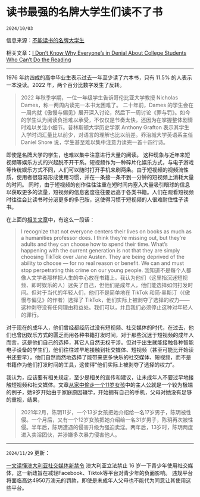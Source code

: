 # 读书最强的名牌大学生们读不了书

``2024/10/03``

信息来源：[不能读书的名牌大学生](https://www.solidot.org/story?sid=79397)

相关文章：[I Don’t Know Why Everyone’s in Denial About College Students Who Can’t Do the Reading](https://slate.com/human-interest/2024/02/literacy-crisis-reading-comprehension-college.html)

- - -

1976 年约四成的高中毕业生表示过去一年至少读了六本书，只有 11.5% 的人表示一本没读。2022 年，两个百分比数字发生了反转。

> 2022 年秋季学期，一位一年级学生告诉哥伦比亚大学教授 Nicholas Dames，称一两周内读完一本书太困难了。
> 二十年前，Dames 的学生会在一周内就《傲慢与偏见》展开深入讨论，然后下一周讨论《罪与罚》。如今的学生认为阅读负担难以承受，不仅仅是节奏太快，还因为在掌握整体剧情时难以关注小细节。普林斯顿大学历史学家 Anthony Grafton 表示其学生入学时词汇量比以前少，对语言的理解也比以前差。乔治城大学英语系主任 Daniel Shore 说，学生甚至难以集中注意力读完一首十四行诗。

即使是名牌大学的学生，也难以集中注意进行大量的阅读。
这种现象与近年来短视频等娱乐方式的兴起脱不开干系。短视频作为一种碎片化娱乐方式，与电子游戏等传统娱乐方式不同，人们可以随时打开手机来刷两条。由于短视频的视频流性质，使用者很容易形成使用习惯，并在一条接一条不到一分钟的短视频上消耗大量的时间。
同时，由于短视频的创作往往注重在短时间内塞入大量吸引眼球的信息以获取更多的流量，短视频的信息密度往往要远高于各类书籍。人们在观看短视频时往往会比读书时分泌更多的多巴胺，这使得习惯于短视频的人很难耐住性子读书。

在上面的[相关文章](https://slate.com/human-interest/2024/02/literacy-crisis-reading-comprehension-college.html)中，有这么一段话：

> I recognize that not everyone centers their lives on books as much as a humanities professor does. I think they’re missing out, but they’re adults and they can choose how to spend their time. What’s happening with the current generation is not that they are simply choosing TikTok over Jane Austen. They are being deprived of the ability to choose — for no real reason or benefit. We can and must stop perpetrating this crime on our young people.
> 我知道不是每个人都像人文学者那样把人生的中心放在书籍上。我认为他们（这里指沉迷短视频、即时娱乐的人）迷失了自己，但他们是成年人，他们能选择如何打发时间。但对于当代的年轻人们，他们不是简单地在 TikTok 和简·奥斯汀（《傲慢与偏见》的作者）选择了 TikTok，他们实际上被剥夺了选择的权力——这种剥夺没有任何理由和益处。我们可以，并且我们必须停止这种对年轻人的罪行。

对于现在的成年人，他们曾经都经历过没有短视频、社交媒体的时代，在过去，他们也曾因娱乐方式的匮乏而用各种书籍打发时间，对于那些沉迷于短视频的成年人而言，这是他们自己的选择，其它人自然无权干涉。但对于出生就能接触各种智能电子设备的学生们，他们往往过早地接触到社交媒体、短视频（甚至可能比开始读书还要早），他们自然而然地选择了能带来更多快乐的社交媒体、短视频，而不是书籍作为他们打发时间的工具，这使得“他们实际上被剥夺了选择的权力”。

我认为，应该要有相关规定，至少是相关的宣传和建议，让未成年人不要过早地接触短视频和社交媒体。文章[从家中偷走一个11岁女孩](https://mp.weixin.qq.com/s/Z8dn1VbW0bikAQLUXwoXNQ)中的主人公就是一个较为极端的例子，她9岁开始由于家庭原因辍学，开始拥有自己的手机，父母对她没有足够的重视，结果，
> 2021年2月，陈玥11岁，一个13岁女孩把她介绍给一名17岁男子，陈玥被性侵。一个月后，又有一个12岁女孩把她介绍给一名31岁男子，陈玥再次被性侵。半年后，陈玥遭遇的侵害升级为强迫卖淫。两年后，13岁时，陈玥两度进入卖淫团伙，并涉嫌多次暴力侵害他人。

- - -

``2024/11/29`` 更新：

[一文读懂澳大利亚社交媒体新禁令](https://www.sbs.com.au/language/chinese/zh-hans/podcast-episode/what-to-know-about-australias-new-social-media-ban/gbbo1zakd)
澳大利亚立法禁止 16 岁一下青少年使用社交媒体，这一新政旨在减轻Facebook、Tiktok等平台对青少年的负面影响。
违规平台将面临高达4950万澳元的罚款，即使是未成年人父母也不能代为同意让其使用这些平台。
